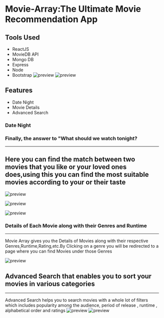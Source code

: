 # Movie-Array:The Ultimate Movie Recommendation App 
## Tools Used
* ReactJS
* MovieDB API
* Mongo DB
* Express
* Node
* Bootstrap
![preview](./Preview/Preview1.png)
![preview](./Preview/Preview2.png)

## Features
* Date Night 
* Movie Details
* Advanced Search
### Date Night
### Finally, the answer to "What should we watch tonight?
---
Here you can find the match between two movies that you like or your loved ones does,using this you can find the most suitable movies according to your or their taste
---
![preview](./Preview/DateNight.png)

![preview](./Preview/DateNightResults.png)

![preview](./Preview/Matches.png)
### Details of Each Movie along with their Genres and Runtime
---
Movie Array gives you the Details of Movies along with their respective Genres,Runtime,Rating,etc.By Clicking on a genre you will be redirected to a page where you can find Movies under those Genres 

![preview](./Preview/Detail.png)
## Advanced Search that enables you to sort your movies in various categories
---
Advanced Search helps you to search movies with a whole lot of filters which includes popularity among the audience, period of release , runtime , alphabetical order and ratings
![preview](./Preview/AdvancedSearch.png)
![preview](./Preview/AdvancedSearchResults.png)

